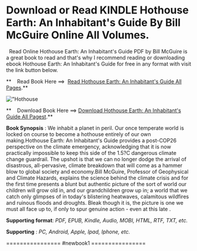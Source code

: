  **Download or Read KINDLE Hothouse Earth: An Inhabitant's Guide By Bill McGuire Online All Volumes.**
=====================================================================================================

  Read Online Hothouse Earth: An Inhabitant's Guide PDF by Bill McGuire is a great book to read and that's why I recommend reading or downloading ebook Hothouse Earth: An Inhabitant's Guide for free in any format with visit the link button below.

**    Read Book Here ==>  [Read Hothouse Earth: An Inhabitant's Guide All Pages](https://newbookintheword.blogspot.com/id/1785789201).**

![\"Hothouse](\"https://i.gr-assets.com/images/S/compressed.photo.goodreads.com/books/1658479574l/61336424.jpg\")

**    Download Book Here ==> [Download Hothouse Earth: An Inhabitant's Guide All Pagest](https://newbookintheword.blogspot.com/id/1785789201).**

**Book Synopsis** : We inhabit a planet in peril. Our once temperate world is locked on course to become a hothouse entirely of our own making.Hothouse Earth: An Inhabitant's Guide provides a post-COP26 perspective on the climate emergency, acknowledging that it is now practically impossible to keep this side of the 1.5?C dangerous climate change guardrail. The upshot is that we can no longer dodge the arrival of disastrous, all-pervasive, climate breakdown that will come as a hammer blow to global society and economy.Bill McGuire, Professor of Geophysical and Climate Hazards, explains the science behind the climate crisis and for the first time presents a blunt but authentic picture of the sort of world our children will grow old in, and our grandchildren grow up in; a world that we catch only glimpses of in today's blistering heatwaves, calamitous wildfires and ruinous floods and droughts. Bleak though it is, the picture is one we must all face up to, if only to spur genuine action - even at this late .

**Supporting format**: _PDF, EPUB, Kindle, Audio, MOBI, HTML, RTF, TXT, etc._

**Supporting** : _PC, Android, Apple, Ipad, Iphone, etc._

================ #newbook1 ================